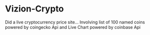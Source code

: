 # Vizion-Crypto
Did a live cryptocurrency price site... Involving list of 100 named coins powered by coingecko Api and Live Chart powered by coinbase Api
